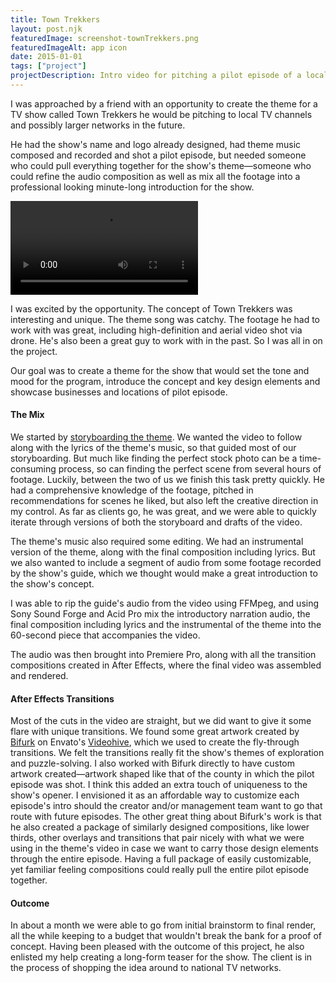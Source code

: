 ```yaml
---
title: Town Trekkers
layout: post.njk
featuredImage: screenshot-townTrekkers.png
featuredImageAlt: app icon
date: 2015-01-01
tags: ["project"]
projectDescription: Intro video for pitching a pilot episode of a local TV show.
---
```


I was approached by a friend with an opportunity to create the theme for a TV show called Town Trekkers he would be
pitching to local TV channels and possibly larger networks in the future.

He had the show's name and logo already designed, had theme music composed and recorded and shot a pilot episode, but
needed someone who could pull everything together for the show's theme&mdash;someone who could refine the audio
composition as well as mix all the footage into a professional looking minute-long introduction for the show.

<video class="d-flex w-75 my-4 mx-auto shadow border" controls>
    <source src="/resources/video/townTrekkersIntro.mp4" type="video/mp4">
</video>

I was excited by the opportunity. The concept of Town Trekkers was interesting and unique. The theme song was catchy.
The footage he had to work with was great, including high-definition and aerial video shot via drone. He's also been a
great guy to work with in the past. So I was all in on the project.

Our goal was to create a theme for the show that would set the tone and mood for the program, introduce the concept and
key design elements and showcase businesses and locations of pilot episode.

<h4>The Mix</h4>

We started
by <a href="/resources/documents/townTrekkers-storyBoard.pdf" title="View the storyboard">
storyboarding the theme</a>. We wanted the video to follow along with the lyrics of the theme's music, so that guided
most of our storyboarding. But much like finding the perfect stock photo can be a time-consuming process, so can finding
the perfect scene from several hours of footage. Luckily, between the two of us we finish this task pretty quickly. He
had a comprehensive knowledge of the footage, pitched in recommendations for scenes he liked, but also left the creative
direction in my control. As far as clients go, he was great, and we were able to quickly iterate through versions of
both the storyboard and drafts of the video.

The theme's music also required some editing. We had an instrumental version of the theme, along with the final
composition including lyrics. But we also wanted to include a segment of audio from some footage recorded by the show's
guide, which we thought would make a great introduction to the show's concept.

I was able to rip the guide's audio from the video using FFMpeg, and using Sony Sound Forge and Acid Pro mix the
introductory narration audio, the final composition including lyrics and the instrumental of the theme into the
60-second piece that accompanies the video.

The audio was then brought into Premiere Pro, along with all the transition compositions created in After Effects,
where the final video was assembled and rendered.

<h4>After Effects Transitions</h4>

Most of the cuts in the video are straight, but we did want to give it some flare with unique transitions. We found some
great artwork created by <a href="http://videohive.net/user/Bifurk" target="_blank">Bifurk</a> on
Envato's <a href="http://videohive.net/" target="_blank">Videohive</a>, which we used to create the fly-through
transitions. We felt the transitions really fit the show's themes of exploration and puzzle-solving. I also worked with
Bifurk directly to have custom artwork created&mdash;artwork shaped like that of the county in which the pilot episode
was shot. I think this added an extra touch of uniqueness to the show's opener. I envisioned it as an affordable way to
customize each episode's intro should the creator and/or management team want to go that route with future episodes. The
other great thing about Bifurk's work is that he also created a package of similarly designed compositions, like lower
thirds, other overlays and transitions that pair nicely with what we were using in the theme's video in case we want to
carry those design elements through the entire episode. Having a full package of easily customizable, yet familiar
feeling compositions could really pull the entire pilot episode together.

<h4>Outcome</h4>

In about a month we were able to go from initial brainstorm to final render, all the while keeping to a budget that
wouldn't break the bank for a proof of concept. Having been pleased with the outcome of this project, he also enlisted
my help creating a long-form teaser for the show. The client is in the process of shopping the idea around to national
TV networks.
